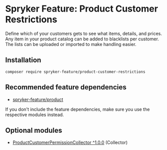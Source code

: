 # Spryker Feature: Product Customer Restrictions

Define which of your customers gets to see what items, details, and prices. Any item in your product catalog can be added to blacklists per customer. The lists can be uploaded or imported to make handling easier.

## Installation

```
composer require spryker-feature/product-customer-restrictions
```

## Recommended feature dependencies
- [spryker-feature/product](https://github.com/spryker-feature/product)

If you don't include the feature dependencies, make sure you use the respective modules instead.

## Optional modules
- [ProductCustomerPermissionCollector ^1.0.0](https://github.com/spryker/product-customer-permission-collector) (Collector)
